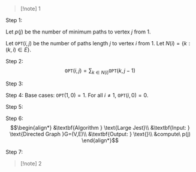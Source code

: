 >[!note] 1

Step 1:

Let $p(j)$ be the number of minimum paths to vertex $j$ from $1$.

Let $\texttt{OPT}(i,j)$ be the number of paths length $j$ to vertex $i$ from $1$.
Let $N(i)=\{k:(k,i)\in E\}$.

Step 2:
$$\texttt{OPT}(i,j)=\sum_{k\in N(i)}\texttt{OPT}(k,j-1)$$

Step 3:


Step 4: 
Base cases: $\texttt{OPT}(1,0)=1$. For all $i\ne 1$, $\texttt{OPT}(i,0)=0$. 


Step 5:


Step 6:
$$\begin{align*}
&\textbf{Algorithm } \text{Large Jest}\\
&\textbf{Input: } \text{Directed Graph }G=(V,E)\\
&\textbf{Output: } \text{}\\
&compute\ p(j)
\end{align*}$$

Step 7:

>[!note] 2


